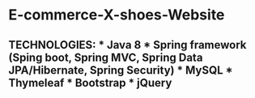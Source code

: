 # E-commerce-X-shoes-Website
## TECHNOLOGIES: * Java 8 * Spring framework (Sping boot, Spring MVC, Spring Data JPA/Hibernate, Spring Security) * MySQL * Thymeleaf * Bootstrap * jQuery
